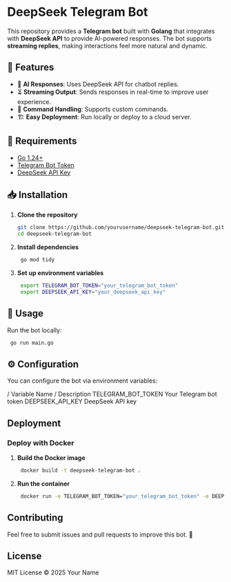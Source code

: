 # DeepSeek Telegram Bot

This repository provides a **Telegram bot** built with **Golang** that integrates with **DeepSeek API** to provide AI-powered responses. The bot supports **streaming replies**, making interactions feel more natural and dynamic.

## 🚀 Features
- 🤖 **AI Responses**: Uses DeepSeek API for chatbot replies.
- ⏳ **Streaming Output**: Sends responses in real-time to improve user experience.
- 🎯 **Command Handling**: Supports custom commands.
- 🏗 **Easy Deployment**: Run locally or deploy to a cloud server.

## 📌 Requirements
- [Go 1.24+](https://go.dev/dl/)
- [Telegram Bot Token](https://core.telegram.org/bots/tutorial#obtain-your-bot-token)
- [DeepSeek API Key](https://www.deepseek.com/)

## 📥 Installation
1. **Clone the repository**
   ```sh
   git clone https://github.com/yourusername/deepseek-telegram-bot.git
   cd deepseek-telegram-bot
    ```
2. **Install dependencies**
   ```sh
    go mod tidy
    ```

3. **Set up environment variables**
   ```sh
    export TELEGRAM_BOT_TOKEN="your_telegram_bot_token"
    export DEEPSEEK_API_KEY="your_deepseek_api_key"
    ```

## 🚀 Usage
Run the bot locally:
   ```sh
    go run main.go
   ```
## ⚙️ Configuration
You can configure the bot via environment variables:

/ Variable Name /	Description
TELEGRAM_BOT_TOKEN	Your Telegram bot token
DEEPSEEK_API_KEY	DeepSeek API key

## Deployment
### Deploy with Docker
1. **Build the Docker image**
   ```sh
    docker build -t deepseek-telegram-bot .
   ```
   
2. **Run the container**
   ```sh
    docker run -e TELEGRAM_BOT_TOKEN="your_telegram_bot_token" -e DEEPSEEK_API_KEY="your_deepseek_api_key" deepseek-telegram-bot
   ```

## Contributing
Feel free to submit issues and pull requests to improve this bot. 🚀

## License
MIT License © 2025 Your Name
